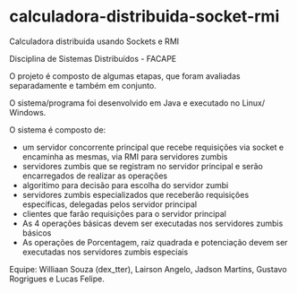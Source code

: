 # calculadora-distribuida-socket-rmi
Calculadora distribuida usando Sockets e RMI

Disciplina de Sistemas Distribuídos - FACAPE

O projeto é composto de algumas etapas, que foram avaliadas separadamente e também em conjunto.

O sistema/programa foi desenvolvido em Java e executado no Linux/ Windows.

O sistema é composto de:
- um servidor concorrente principal que recebe requisições via socket e encaminha as mesmas, via RMI para servidores zumbis
- servidores zumbis que se registram no servidor principal e serão encarregados de realizar as operações
- algoritimo para decisão para escolha do servidor zumbi
- servidores zumbis especializados que receberão requisições específicas, delegadas pelos servidor principal
- clientes que farão requisições para o servidor principal
- As 4 operações básicas devem ser executadas nos servidores zumbis básicos
- As operações de Porcentagem, raiz quadrada e potenciação devem ser executadas nos servidores zumbis especiais

Equipe: Williaan Souza (dex_tter), Lairson Angelo, Jadson Martins, Gustavo Rogrigues e Lucas Felipe.